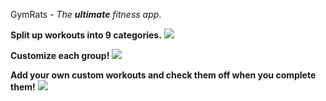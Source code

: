 GymRats - *The **ultimate** fitness app*.

**Split up workouts into 9 categories.**
![](https://lh3.googleusercontent.com/5-sWGZk3eVIilvgddGKb1opOeZh2GtLueQ2wY1IXp_qW-NT-onPHnSF9rtjX516LnXJTlUNMXuE)

**Customize each group!**
![](https://lh3.googleusercontent.com/EcbWrMkCwkiMfYCxXt5DLL8Bmg9gFGJD-GJTzxdyCqLJsvDObE03wT366mvewzmqDR-c87HR8pA)

**Add your own custom workouts and check them off when you complete them!**
![](https://lh3.googleusercontent.com/ZSKaY47THtuoOvqrVtwMYiHuoYvHkghhIEVVPu1M8R9Yg9Ey4wS-EFezrdP3yticXNitEnmzG0Y)

